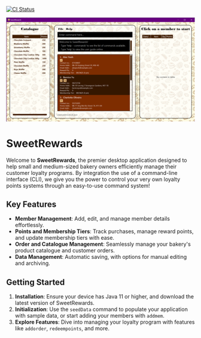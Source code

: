[![CI Status](https://github.com/AY2324S2-CS2103T-T13-4/tp/workflows/Java%20CI/badge.svg)](https://github.com/AY2324S2-CS2103T-T13-4/tp/actions)

![Ui](docs/images/Ui.png)

# SweetRewards

Welcome to **SweetRewards**, the premier desktop application designed to help small and medium-sized bakery owners efficiently manage their customer loyalty programs. By integration the use of a command-line interface (CLI), we give you the power to control your very own loyalty points systems through an easy-to-use command system!

## Key Features

- **Member Management**: Add, edit, and manage member details effortlessly.
- **Points and Membership Tiers**: Track purchases, manage reward points, and update membership tiers with ease.
- **Order and Catalogue Management**: Seamlessly manage your bakery's product catalogue and customer orders.
- **Data Management**: Automatic saving, with options for manual editing and archiving.

## Getting Started

1. **Installation**: Ensure your device has Java 11 or higher, and download the latest version of SweetRewards.
2. **Initialization**: Use the `seedData` command to populate your application with sample data, or start adding your members with `addmem`.
3. **Explore Features**: Dive into managing your loyalty program with features like `addorder`, `redeempoints`, and more.
